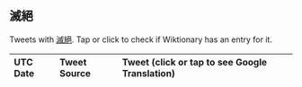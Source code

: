 ## 滅絕 

Tweets with [滅絕](https://en.wiktionary.org/wiki/滅絕). Tap or click to check if Wiktionary has an entry for it.

| UTC Date | Tweet Source | Tweet (click or tap to see Google Translation) |
|:-----------------|:-------------|:------------------|  


